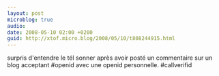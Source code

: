 ```yaml
---
layout: post
microblog: true
audio: 
date: 2008-05-10 02:00 +0200
guid: http://xtof.micro.blog/2008/05/10/t808244915.html
---
```

surpris d'entendre le tél sonner après avoir posté un commentaire sur un blog acceptant #openid avec une openid personnelle. #callverifid
